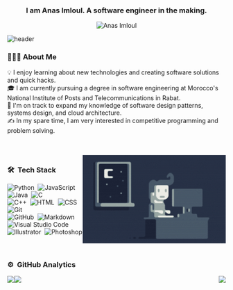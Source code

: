 <h3 align="center">I am Anas Imloul. A software engineer in the making.</h3>
<p align="center"> <img src="https://komarev.com/ghpvc/?username=AnasImloul&label=Profile%20views&color=0e75b6&style=flat" alt="Anas Imloul" /> </p>

![header](https://user-images.githubusercontent.com/59575502/127335491-fdba1874-e943-4d3c-ab8c-678ffe22f8b8.png)


<h3 align="left">👨🏻‍💻  About Me</h3>
 💡  I enjoy learning about new technologies and creating software solutions and quick hacks.<br>
🎓  I am currently pursuing a degree in software engineering at Morocco's National Institute of Posts and Telecommunications in Rabat.<br>
🌱  I'm on track to expand my knowledge of software design patterns, systems design, and cloud architecture.<br>
✍️  In my spare time, I am very interested in competitive programming and problem solving.<br>


<br><br>
<img alt="Night Coding" src="https://raw.githubusercontent.com/AVS1508/AVS1508/master/assets/Night-Coding.gif" width="330px" align="right"/>

### 🛠 &nbsp;Tech Stack

![Python](https://img.shields.io/badge/-Python-05122A?style=flat&logo=python)&nbsp;
![JavaScript](https://img.shields.io/badge/-JavaScript-05122A?style=flat&logo=javascript)&nbsp;
![Java](https://img.shields.io/badge/-Java-05122A?style=flat&logo=Java&logoColor=FFA518)&nbsp;
![C](https://img.shields.io/badge/-C-05122A?style=flat&logo=C&logoColor=A8B9CC)\
![C++](https://img.shields.io/badge/-C++-05122A?style=flat&logo=C%2B%2B&logoColor=00599C)&nbsp;
![HTML](https://img.shields.io/badge/-HTML-05122A?style=flat&logo=HTML5)&nbsp;
![CSS](https://img.shields.io/badge/-CSS-05122A?style=flat&logo=CSS3&logoColor=1572B6)&nbsp;
![Git](https://img.shields.io/badge/-Git-05122A?style=flat&logo=git)\
![GitHub](https://img.shields.io/badge/-GitHub-05122A?style=flat&logo=github)&nbsp;
![Markdown](https://img.shields.io/badge/-Markdown-05122A?style=flat&logo=markdown)&nbsp;
![Visual Studio Code](https://img.shields.io/badge/-Visual%20Studio%20Code-05122A?style=flat&logo=visual-studio-code&logoColor=007ACC)\
![Illustrator](https://img.shields.io/badge/-Illustrator-05122A?style=flat&logo=adobe-illustrator)&nbsp;
![Photoshop](https://img.shields.io/badge/-Photoshop-05122A?style=flat&logo=adobe-photoshop)&nbsp;
<br><br>
### ⚙️ &nbsp;GitHub Analytics

<p align="left">
<a href="https://github.com/AnasImloul">
  <img height="180em" align="left" src="https://github-readme-stats-eight-theta.vercel.app/api?username=AnasImloul&show_icons=true&theme=algolia&include_all_commits=true&count_private=true"/>
  <img height="180em" align="right" src="https://github-readme-stats-eight-theta.vercel.app/api/top-langs/?username=AnasImloul&layout=compact&langs_count=8&theme=algolia"/>
</a>
</p>

![](https://hit.yhype.me/github/profile?user_id=76872415)
